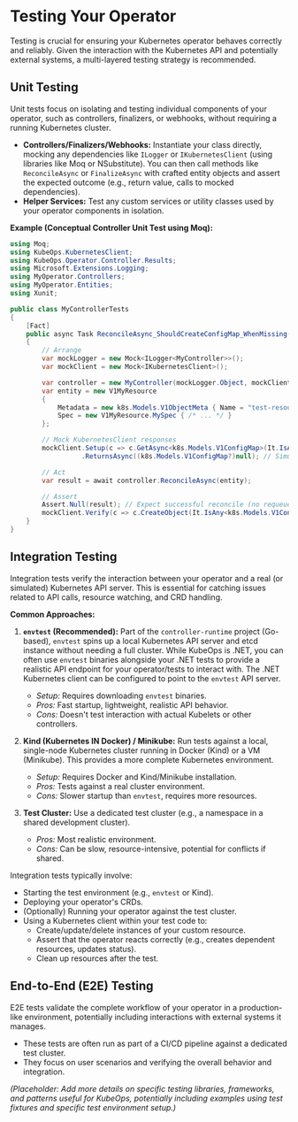 # Testing Your Operator

Testing is crucial for ensuring your Kubernetes operator behaves correctly and reliably. Given the interaction with the Kubernetes API and potentially external systems, a multi-layered testing strategy is recommended.

## Unit Testing

Unit tests focus on isolating and testing individual components of your operator, such as controllers, finalizers, or webhooks, without requiring a running Kubernetes cluster.

*   **Controllers/Finalizers/Webhooks:** Instantiate your class directly, mocking any dependencies like `ILogger` or `IKubernetesClient` (using libraries like Moq or NSubstitute). You can then call methods like `ReconcileAsync` or `FinalizeAsync` with crafted entity objects and assert the expected outcome (e.g., return value, calls to mocked dependencies).
*   **Helper Services:** Test any custom services or utility classes used by your operator components in isolation.

**Example (Conceptual Controller Unit Test using Moq):**

```csharp
using Moq;
using KubeOps.KubernetesClient;
using KubeOps.Operator.Controller.Results;
using Microsoft.Extensions.Logging;
using MyOperator.Controllers;
using MyOperator.Entities;
using Xunit;

public class MyControllerTests
{
    [Fact]
    public async Task ReconcileAsync_ShouldCreateConfigMap_WhenMissing()
    {
        // Arrange
        var mockLogger = new Mock<ILogger<MyController>>();
        var mockClient = new Mock<IKubernetesClient>();

        var controller = new MyController(mockLogger.Object, mockClient.Object);
        var entity = new V1MyResource 
        { 
            Metadata = new k8s.Models.V1ObjectMeta { Name = "test-resource", NamespaceProperty = "test-ns" },
            Spec = new V1MyResource.MySpec { /* ... */ }
        };

        // Mock KubernetesClient responses
        mockClient.Setup(c => c.GetAsync<k8s.Models.V1ConfigMap>(It.IsAny<string>(), It.IsAny<string?>()))
                  .ReturnsAsync((k8s.Models.V1ConfigMap?)null); // Simulate ConfigMap doesn't exist

        // Act
        var result = await controller.ReconcileAsync(entity);

        // Assert
        Assert.Null(result); // Expect successful reconcile (no requeue)
        mockClient.Verify(c => c.CreateObject(It.IsAny<k8s.Models.V1ConfigMap>()), Times.Once); // Verify ConfigMap was created
    }
}
```

## Integration Testing

Integration tests verify the interaction between your operator and a real (or simulated) Kubernetes API server. This is essential for catching issues related to API calls, resource watching, and CRD handling.

**Common Approaches:**

1.  **`envtest` (Recommended):** Part of the `controller-runtime` project (Go-based), `envtest` spins up a local Kubernetes API server and etcd instance without needing a full cluster. While KubeOps is .NET, you can often use `envtest` binaries alongside your .NET tests to provide a realistic API endpoint for your operator/tests to interact with. The .NET Kubernetes client can be configured to point to the `envtest` API server.
    *   *Setup:* Requires downloading `envtest` binaries.
    *   *Pros:* Fast startup, lightweight, realistic API behavior.
    *   *Cons:* Doesn't test interaction with actual Kubelets or other controllers.

2.  **Kind (Kubernetes IN Docker) / Minikube:** Run tests against a local, single-node Kubernetes cluster running in Docker (Kind) or a VM (Minikube). This provides a more complete Kubernetes environment.
    *   *Setup:* Requires Docker and Kind/Minikube installation.
    *   *Pros:* Tests against a real cluster environment.
    *   *Cons:* Slower startup than `envtest`, requires more resources.

3.  **Test Cluster:** Use a dedicated test cluster (e.g., a namespace in a shared development cluster).
    *   *Pros:* Most realistic environment.
    *   *Cons:* Can be slow, resource-intensive, potential for conflicts if shared.

Integration tests typically involve:
*   Starting the test environment (e.g., `envtest` or Kind).
*   Deploying your operator's CRDs.
*   (Optionally) Running your operator against the test cluster.
*   Using a Kubernetes client within your test code to:
    *   Create/update/delete instances of your custom resource.
    *   Assert that the operator reacts correctly (e.g., creates dependent resources, updates status).
    *   Clean up resources after the test.

## End-to-End (E2E) Testing

E2E tests validate the complete workflow of your operator in a production-like environment, potentially including interactions with external systems it manages.

*   These tests are often run as part of a CI/CD pipeline against a dedicated test cluster.
*   They focus on user scenarios and verifying the overall behavior and integration.

*(Placeholder: Add more details on specific testing libraries, frameworks, and patterns useful for KubeOps, potentially including examples using test fixtures and specific test environment setup.)*
